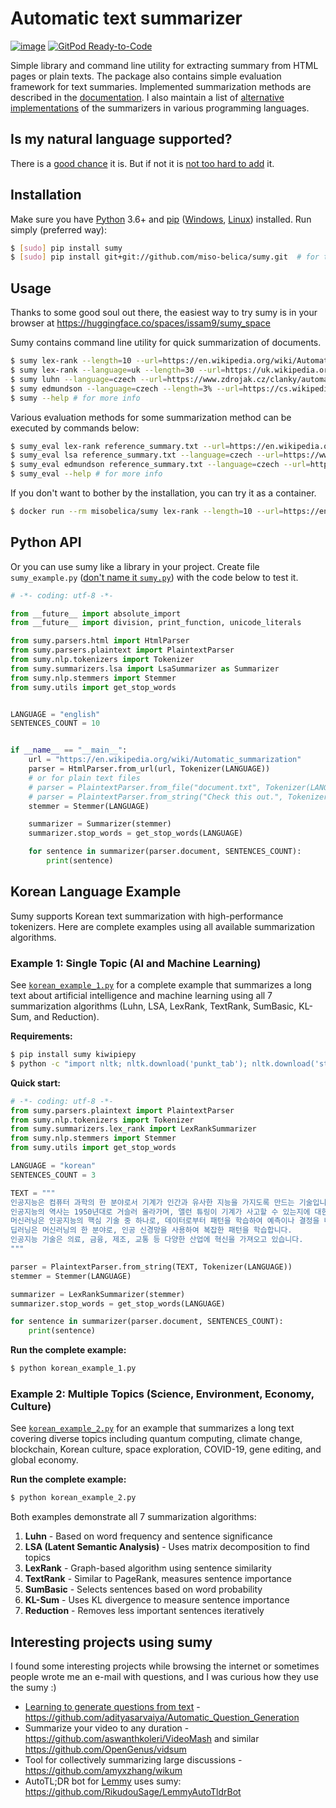 # Automatic text summarizer


[![image](https://github.com/miso-belica/sumy/actions/workflows/run-tests.yml/badge.svg)](https://github.com/miso-belica/sumy/actions/workflows/run-tests.yml)
[![GitPod Ready-to-Code](https://img.shields.io/badge/Gitpod-Ready--to--Code-blue?logo=gitpod)](https://gitpod.io/#https://github.com/miso-belica/sumy) 

Simple library and command line utility for extracting summary from HTML
pages or plain texts. The package also contains simple evaluation
framework for text summaries. Implemented summarization methods are described in the [documentation](docs/summarizators.md). I also maintain a list of [alternative implementations](docs/alternatives.md) of the summarizers in various programming languages.

## Is my natural language supported?
There is a [good chance](docs/index.md#Tokenizer) it is. But if not it is [not too hard to add](docs/how-to-add-new-language.md) it.

## Installation

Make sure you have [Python](http://www.python.org/) 3.6+ and
[pip](https://crate.io/packages/pip/)
([Windows](http://docs.python-guide.org/en/latest/starting/install/win/),
[Linux](http://docs.python-guide.org/en/latest/starting/install/linux/))
installed. Run simply (preferred way):

```sh
$ [sudo] pip install sumy
$ [sudo] pip install git+git://github.com/miso-belica/sumy.git  # for the fresh version
```

## Usage

Thanks to some good soul out there, the easiest way to try sumy is in your browser at https://huggingface.co/spaces/issam9/sumy_space

Sumy contains command line utility for quick summarization of documents.

```sh
$ sumy lex-rank --length=10 --url=https://en.wikipedia.org/wiki/Automatic_summarization # what's summarization?
$ sumy lex-rank --language=uk --length=30 --url=https://uk.wikipedia.org/wiki/Україна
$ sumy luhn --language=czech --url=https://www.zdrojak.cz/clanky/automaticke-zabezpeceni/
$ sumy edmundson --language=czech --length=3% --url=https://cs.wikipedia.org/wiki/Bitva_u_Lipan
$ sumy --help # for more info
```

Various evaluation methods for some summarization method can be executed
by commands below:

```sh
$ sumy_eval lex-rank reference_summary.txt --url=https://en.wikipedia.org/wiki/Automatic_summarization
$ sumy_eval lsa reference_summary.txt --language=czech --url=https://www.zdrojak.cz/clanky/automaticke-zabezpeceni/
$ sumy_eval edmundson reference_summary.txt --language=czech --url=https://cs.wikipedia.org/wiki/Bitva_u_Lipan
$ sumy_eval --help # for more info
```

If you don't want to bother by the installation, you can try it as a container.

```sh
$ docker run --rm misobelica/sumy lex-rank --length=10 --url=https://en.wikipedia.org/wiki/Automatic_summarization
```

## Python API

Or you can use sumy like a library in your project. Create file `sumy_example.py` ([don't name it `sumy.py`](https://stackoverflow.com/questions/41334622/python-sumy-no-module-named-sumy-parsers-html)) with the code below to test it.

```python
# -*- coding: utf-8 -*-

from __future__ import absolute_import
from __future__ import division, print_function, unicode_literals

from sumy.parsers.html import HtmlParser
from sumy.parsers.plaintext import PlaintextParser
from sumy.nlp.tokenizers import Tokenizer
from sumy.summarizers.lsa import LsaSummarizer as Summarizer
from sumy.nlp.stemmers import Stemmer
from sumy.utils import get_stop_words


LANGUAGE = "english"
SENTENCES_COUNT = 10


if __name__ == "__main__":
    url = "https://en.wikipedia.org/wiki/Automatic_summarization"
    parser = HtmlParser.from_url(url, Tokenizer(LANGUAGE))
    # or for plain text files
    # parser = PlaintextParser.from_file("document.txt", Tokenizer(LANGUAGE))
    # parser = PlaintextParser.from_string("Check this out.", Tokenizer(LANGUAGE))
    stemmer = Stemmer(LANGUAGE)

    summarizer = Summarizer(stemmer)
    summarizer.stop_words = get_stop_words(LANGUAGE)

    for sentence in summarizer(parser.document, SENTENCES_COUNT):
        print(sentence)
```

## Korean Language Example

Sumy supports Korean text summarization with high-performance tokenizers. Here are complete examples using all available summarization algorithms.

### Example 1: Single Topic (AI and Machine Learning)

See [`korean_example_1.py`](korean_example_1.py) for a complete example that summarizes a long text about artificial intelligence and machine learning using all 7 summarization algorithms (Luhn, LSA, LexRank, TextRank, SumBasic, KL-Sum, and Reduction).

**Requirements:**
```sh
$ pip install sumy kiwipiepy
$ python -c "import nltk; nltk.download('punkt_tab'); nltk.download('stopwords')"
```

**Quick start:**
```python
# -*- coding: utf-8 -*-
from sumy.parsers.plaintext import PlaintextParser
from sumy.nlp.tokenizers import Tokenizer
from sumy.summarizers.lex_rank import LexRankSummarizer
from sumy.nlp.stemmers import Stemmer
from sumy.utils import get_stop_words

LANGUAGE = "korean"
SENTENCES_COUNT = 3

TEXT = """
인공지능은 컴퓨터 과학의 한 분야로서 기계가 인간과 유사한 지능을 가지도록 만드는 기술입니다.
인공지능의 역사는 1950년대로 거슬러 올라가며, 앨런 튜링이 기계가 사고할 수 있는지에 대한 질문을 제기하면서 시작되었습니다.
머신러닝은 인공지능의 핵심 기술 중 하나로, 데이터로부터 패턴을 학습하여 예측이나 결정을 내리는 방법입니다.
딥러닝은 머신러닝의 한 분야로, 인공 신경망을 사용하여 복잡한 패턴을 학습합니다.
인공지능 기술은 의료, 금융, 제조, 교통 등 다양한 산업에 혁신을 가져오고 있습니다.
"""

parser = PlaintextParser.from_string(TEXT, Tokenizer(LANGUAGE))
stemmer = Stemmer(LANGUAGE)

summarizer = LexRankSummarizer(stemmer)
summarizer.stop_words = get_stop_words(LANGUAGE)

for sentence in summarizer(parser.document, SENTENCES_COUNT):
    print(sentence)
```

**Run the complete example:**
```sh
$ python korean_example_1.py
```

### Example 2: Multiple Topics (Science, Environment, Economy, Culture)

See [`korean_example_2.py`](korean_example_2.py) for an example that summarizes a long text covering diverse topics including quantum computing, climate change, blockchain, Korean culture, space exploration, COVID-19, gene editing, and global economy.

**Run the complete example:**
```sh
$ python korean_example_2.py
```

Both examples demonstrate all 7 summarization algorithms:
1. **Luhn** - Based on word frequency and sentence significance
2. **LSA (Latent Semantic Analysis)** - Uses matrix decomposition to find topics
3. **LexRank** - Graph-based algorithm using sentence similarity
4. **TextRank** - Similar to PageRank, measures sentence importance
5. **SumBasic** - Selects sentences based on word probability
6. **KL-Sum** - Uses KL divergence to measure sentence importance
7. **Reduction** - Removes less important sentences iteratively

## Interesting projects using sumy

I found some interesting projects while browsing the internet or sometimes people wrote me an e-mail with questions, and I was curious how they use the sumy :)

* [Learning to generate questions from text](https://software.intel.com/en-us/articles/using-natural-language-processing-for-smart-question-generation) - https://github.com/adityasarvaiya/Automatic_Question_Generation
* Summarize your video to any duration - https://github.com/aswanthkoleri/VideoMash and similar https://github.com/OpenGenus/vidsum
* Tool for collectively summarizing large discussions - https://github.com/amyxzhang/wikum
* AutoTL;DR bot for [Lemmy](https://en.wikipedia.org/wiki/Lemmy_(software)) uses sumy: https://github.com/RikudouSage/LemmyAutoTldrBot
